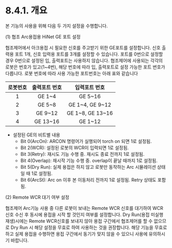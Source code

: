 ﻿# 8.4.1. 개요

본 기능의 사용을 위해 다음 두 가지 설정을 수행합니다.

(1)	협조 Arc용접용 HiNet GE 포트 설정

협조제어에서 아크용접 시 필요한 신호를 주고받기 위한 GE포트를 설정합니다. 신호 출력용 포트 1개, 신호 입력용 포트를 3개를 설정할 수 있습니다.
포트를 0번으로 설정할 경우 0번으로 설정된 입, 출력포트는 사용하지 않습니다.
협조제어에 사용되는 각각의 로봇은 번호가 있고(1~4번), 해당 번호에 따라 입, 출력포트로 설정 가능한 포트 번호가 다릅니다. 로봇 번호에 따라 사용 가능한 포트번호는 아래 표와 같습니다

<center>

| 로봇번호	|출력포트 번호	|입력포트 번호|
|:--:|:--:|:--:|
|1 |	GE 1~4 |	GE 5~16|
|2 |	GE 5~8	|GE 1~4, GE 9~12 |
|3 |GE 9~12	|GE 1~8, GE 13~16|
|4 |GE 13~16 |GE 1~12 |

</center>

- 설정된 GE의 비트별 내용  
    - Bit 0(ArcOn): ARCON 명령어가 실행되어 torch on 되면 1로 설정됨.
    - Bit 2(WCR): 설정된 로봇의 WCR이 입력되면 1로 설정됨.
    - Bit 3(Retry): 재시도 기능 수행 중. 재시도 종료 전까지 1로 설정됨.
    - Bit 4(Overlap): 재시작 기능 수행 중. overlap이 끝날 때까지 1로 설정됨.
    - Bit 5(Dry Run): 실제 용접은 하지 않고 로봇만 동작하는 Arc 시뮬레이션 상태 일 때 1로 설정됨.
    - Bit 6(ArcSt): Arc on 이후 본 이동처리 전까지 1로 설정됨. Retry 상태도 포함됨.
 

(2)	Remote WCR 대기 여부 설정

협조제어 Arc기능 사용 중 다른 로봇이 보내는 Remote WCR 신호를 대기하여 WCR 신호 수신 후 동시에 용접을 시작 할 것인지 여부를 설정합니다. Dry Run(용접 미실행 재생)시에는 Remote WCR신호를 보내지 않아 용접 구간에서 협조제어를 할 수 없으므로 Dry Run 시 해당 설정을 무효로 하여 사용하는 것을 권장합니다. 해당 기능을 무효로 하고 실제 용접을 수행하면 용접 구간에서 동기가 맞지 않을 수 있으니 사용에 유의하시기 바랍니다.
